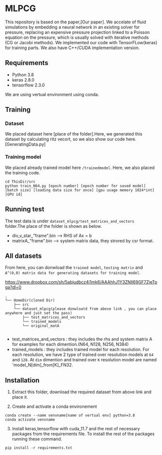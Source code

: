 # MLPCG


This repository is based on the paper,[Our paper].
We accelate of fluid simulations by embedding a neural network in an existing solver for pressure, replacing an expensive pressure projection linked to a Poisson equation on the pressure, which is usually solved with iterative methods (CG or Jacobi methods). 
We implemented our code with TensorFLow(keras) for training parts.
We also have C++/CUDA implementation version.


## Requirements
* Python 3.8
* keras 2.8.0
* tensorflow 2.3.0

We are using vertual environment using conda.




## Training
### Dataset
We placed dataset here [place of the folder].Here, we generated this dataset by calculating ritz vecort, so we also show our code here. [GeneratingData.py]


### Training model
We placed already trained model here ```/trainedmodel```. Here, we also placed the training code.

```
cd ThisDir/src
python train_N64.py [epoch number] [epoch number for saved model] [batch size] [loading data size for once] [gpu usage memory 1024*int] [GPU id]
```



## Running test
The test data is under ```dataset_mlpcg/test_matrices_and_vectors ``` folder.The place of the folder is shown as below.
* div_v_star_"frame".bin --> RHS of Ax = b 
* matrixA_"frame".bin --> system matrix data, they strored by csr format.



## All datasets
From here, you can donwload the ```trained model```, ```testing matrix``` and ```A^(0,0) matrix data for generating datasets for training model```.

https://www.dropbox.com/sh/5abjudbcz4i1mk6/AAAhhJ1Y3ZNIl69GF7ZjeTpga?dl=0



```
.
└── HomeDir(cloned Dir)
    ├── src
    └── dataset_mlpcg(please donwloatd from above link , you can place anywhere and just set the pass)
        ├── test_matrices_and_vectors  
        └── trained_models
        └── original_matA
            
```

* test_matrices_and_vectors : they includes the rhs and system matrix A for examples for each dimention.(N64, N128, N256, N384)
* trained_models : they includes trained model for each resolution. For each resolution, we have 2 type of trained over resolution models at ```64``` and ```128```.
At ```dim``` dimention and trained over ```K``` resolution model are named 'model_N[dim]_from[K]_FN32.

## Installation

1. Extract  this folder, download the required dataset from above link and place it.

2. Create and activate a conda environement
```
conda create --name venvname[name of vertual env] python=3.8
conda activate venvname
```

3. Install keras,tensorflow with cuda_11.7 and  the rest of necessary packages from the requirements file.
To install the rest of the packages running these command.
```
pip install -r requirements.txt
```


